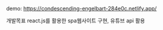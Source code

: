 demo:  https://condescending-engelbart-284e0c.netlify.app/

개발목표
react.js를 활용한 spa웹사이트 구현, 유튜브 api 활용 


